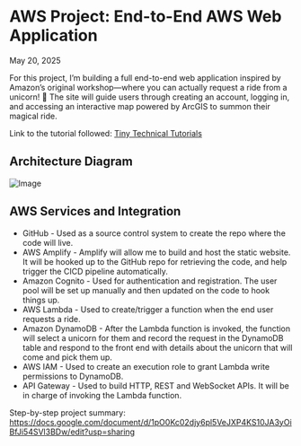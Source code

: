 # AWS Project: End-to-End AWS Web Application
May 20, 2025

For this project, I’m building a full end-to-end web application inspired by Amazon’s original workshop—where you can actually request a ride from a unicorn! 🦄 The site will guide users through creating an account, logging in, and accessing an interactive map powered by ArcGIS to summon their magical ride.

Link to the tutorial followed: [Tiny Technical Tutorials](https://www.youtube.com/watch?v=K6v6t5z6AsU)

## Architecture Diagram

![Image](https://github.com/user-attachments/assets/1d21b90a-eb59-47b4-a379-a60c6286e699)

## AWS Services and Integration

- GitHub - Used as a source control system to create the repo where the code will live.
- AWS Amplify - Amplify will allow me to build and host the static website. It will be hooked up to the GitHub repo for retrieving the code, and help trigger the CICD pipeline automatically.
- Amazon Cognito - Used for authentication and registration. The user pool will be set up manually and then updated on the code to hook things up.
- AWS Lambda - Used to create/trigger a function when the end user requests a ride.
- Amazon DynamoDB - After the Lambda function is invoked, the function will select a unicorn for them and record the request in the DynamoDB table and respond to the front end with details about the unicorn that will come and pick them up.
- AWS IAM - Used to create an execution role to grant Lambda write permissions to DynamoDB.
- API Gateway - Used to build HTTP, REST and WebSocket APIs. It will be in charge of invoking the Lambda function.

Step-by-step project summary: https://docs.google.com/document/d/1pO0Kc02djy6pl5VeJXP4KS10JA3yOiBfJi54SVl3BDw/edit?usp=sharing
